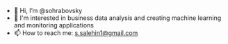 - 👋 Hi, I’m @sohrabovsky
- 👀 I'm interested in business data analysis and creating machine learning and monitoring applications
- 📫 How to reach me: s.salehin1@gmail.com

<!---
sohrabovsky/sohrabovsky is a ✨ special ✨ repository because its `README.md` (this file) appears on your GitHub profile.
You can click the Preview link to take a look at your changes.
--->
